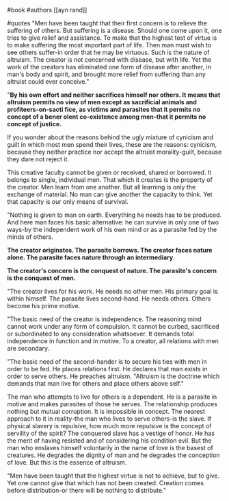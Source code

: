 #book 
#authors [[ayn rand]]

#quotes 
"Men have been taught that their first concern is to relieve the suffering of others. But suffering is a disease. Should one come upon it, one tries to give relief and assistance. To make that the highest test of virtue is to make suffering the most important part of life. Then man must wish to see others suffer-in order that he may be virtuous. Such is the nature of altruism. The creator is not concerned with disease, but with life. Yet the work of the creators has eliminated one form of disease after another, in man's body and spirit, and brought more relief from suffering than any altruist could ever conceive."

"**By his own effort and neither sacrifices himself nor others. It means that altruism permits no view of men except as sacrificial animals and profiteers-on-sacti fice, as victims and parasites that it permits no concept of a bener olent co-existence among men-that it permits no concept of justice.**

If you wonder about the reasons behind the ugly mixture of cynicism and guilt in which most men spend their lives, these are the reasons: cynicism, because they neither practice nor accept the altruist morality-guilt, because they dare not reject it. 

This creative faculty cannot be given or received, shared or borrowed. It belongs to single, individual men. That which it creates is the property of the creator. Men learn from one another. But all learning is only the exchange of material. No man can give another the capacity to think. Yet that capacity is our only means of survival.

"Nothing is given to man on earth. Everything he needs has to be produced. And here man faces his basic alternative: he can survive in only one of two ways-by the independent work of his own mind or as a parasite fed by the minds of others. 

**The creator originates. The parasite borrows. The creator faces nature alone. The parasite faces nature through an intermediary**.

**The creator's concern is the conquest of nature. The parasite's concern is the conquest of men.**

"The creator lives for his work. He needs no other men. His primary goal is within himself. The parasite lives second-hand. He needs others. Others become his prime motive.

"The basic need of the creator is independence. The reasoning mind cannot work under any form of compulsion. It cannot be curbed, sacrificed or subordinated to any consideration whatsoever. It demands total independence in function and in motive. To a creator, all relations with men are secondary.

"The basic need of the second-hander is to secure his ties with men in order to be fed. He places relations first. He declares that man exists in order to serve others. He preaches altruism. "Altruism is the doctrine which demands that man live for others and place others above self."

The man who attempts to live  for others is a dependent. He is a parasite in motive and makes parasites of those he serves. The relationship produces nothing but mutual corruption. It is impossible in concept. The nearest approach to it in reality-the man who lives to serve others-is the slave. If physical slavery is repulsive, how much more repulsive is the concept of servility of the spirit? The conquered slave has a vestige of honor. He has the merit of having resisted and of considering his condition evil. But the man who enslaves himself voluntarily in the name of love is the basest of creatures. He degrades the dignity of man and he degrades the conception of love. But this is the essence of altruism.

"Men have been taught that the highest virtue is not to achieve, but to give. Yet one cannot give that which has not been created. Creation comes before distribution-or there will be nothing to distribute."

